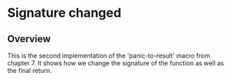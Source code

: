 # Signature changed

## Overview

This is the second implementation of the 'panic-to-result' macro from chapter 7.
It shows how we change the signature of the function as well as the final return.

